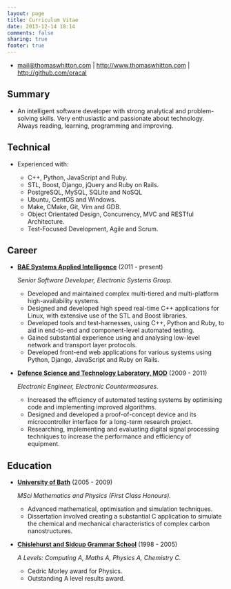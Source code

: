 ```yaml
---
layout: page
title: Curriculum Vitae
date: 2013-12-14 18:14
comments: false
sharing: true
footer: true
---
```


*   <mail@thomaswhitton.com>
 | <http://www.thomaswhitton.com>
 | <http://github.com/oracal>


Summary
-------

*   An intelligent software developer with strong analytical and problem-solving skills. Very enthusiastic and passionate about technology. Always reading, learning, programming and improving.


Technical
---------

*   Experienced with:

    -   C++, Python, JavaScript and Ruby.
    -   STL, Boost, Django, jQuery and Ruby on Rails.
    -   PostgreSQL, MySQL, SQLite and NoSQL
    -   Ubuntu, CentOS and Windows.
    -   Make, CMake, Git, Vim and GDB.
    -   Object Orientated Design, Concurrency, MVC and RESTful Architecture.
    -   Test-Focused Development, Agile and Scrum.


Career
------

*   **[BAE Systems Applied Intelligence](http://baesystemsdetica.com)** (2011 - present)

    *Senior Software Developer, Electronic Systems Group.*

    -   Developed and maintained complex multi-tiered and multi-platform high-availability systems.
    -   Designed and developed high speed real-time C++ applications for Linux, with extensive use of the STL and Boost libraries.
    -   Developed  tools and test-harnesses, using C++, Python and Ruby, to aid in end-to-end and component-level automated testing.
    -   Gained substantial experience using and analysing low-level network and transport layer protocols.
    -   Developed front-end web applications for various systems using Python, Django, JavaScript and Ruby on Rails.

*   **[Defence Science and Technology Laboratory, MOD](https://www.dstl.gov.uk)** (2009 - 2011)

    *Electronic Engineer, Electronic Countermeasures.*

    -   Increased the efficiency of automated testing systems by optimising code and implementing improved algorithms.
    -   Designed and developed a proof-of-concept device and its microcontroller interface for a long-term research project.
    -   Researching, implementing and evaluating digital signal processing techniques to increase the performance and efficiency of equipment.


Education
---------

*   **[University of Bath](http://www.bath.ac.uk)** (2005 - 2009)

    *MSci Mathematics and Physics (First Class Honours).*

    -   Advanced mathematical, optimisation and simulation techniques.
    -   Dissertation involved creating a substantial C application to simulate the chemical and mechanical characteristics of complex carbon nanostructures.

*  **[Chislehurst and Sidcup Grammar School](http://www.csgrammar.com)** (1998 - 2005)

    *A Levels: Computing A, Maths A, Physics A, Chemistry C.*

    -   Cedric Morley award for Physics.
    -   Outstanding A level results award.
